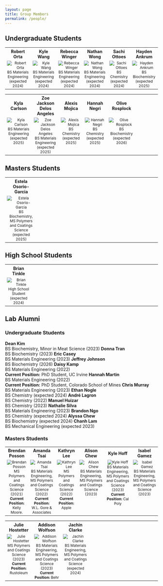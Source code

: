 ```yaml
---
layout: page
title: Group Members
permalink: /people/
---
```


## Undergraduate Students
<table>
  <tr style="font-size: 14px; text-align: center; font-weight: bold">
    <th width="12.5%">Robert Orta</th>
    <th width="12.5%">Kyle Wang</th>
    <th width="12.5%">Rebecca Winger</th>
    <th width="12.5%">Nathan Wong</th>
    <th width="12.5%">Sachi Ottoes</th>
    <th width="12.5%">Hayden Ankrum</th>
  </tr>
  <tr style="vertical-align:top; font-size: 12px; text-align: center"> 
    <td>
      <img src="https://images.pexels.com/photos/585759/pexels-photo-585759.jpeg" alt="Robert Orta" title="Robert Orta"><br>BS Materials Engineering (expected 2024)
    </td>
    <td>
      <img src="https://images.pexels.com/photos/585759/pexels-photo-585759.jpeg" alt="Kyle Wang" title="Kyle Wang"><br>BS Materials Engineering (expected 2024)
    </td>
    <td>
      <img src="https://images.pexels.com/photos/585759/pexels-photo-585759.jpeg" alt="Rebecca Winger" title="Rebecca Winger"><br>BS Materials Engineering (expected 2024)
    </td>
    <td>
      <img src="https://images.pexels.com/photos/585759/pexels-photo-585759.jpeg" alt="Nathan Wong" title="Nathan Wong"><br>BS Materials Engineering (expected 2024)
    </td>
    <td>
      <img src="https://images.pexels.com/photos/585759/pexels-photo-585759.jpeg" alt="Sachi Ottoes" title="Sachi Ottoes"><br>BS Chemistry (expected 2024)
    </td>
    <td>
      <img src="https://images.pexels.com/photos/585759/pexels-photo-585759.jpeg" alt="Hayden Ankrum" title="Hayden Ankrum"><br>BS Biochemistry (expected 2025)
    </td>
  </tr>
</table>

<table>
  <tr style="font-size: 14px; text-align: center; font-weight: bold">
    <th width="12.5%">Kyla Carlson</th>
    <th width="12.5%">Zoe Jackson Delos Angeles</th>
    <th width="12.5%">Alexis Mojica</th>
    <th width="12.5%">Hannah Negri</th>
    <th width="12.5%">Olive Rosplock</th>
    <th width="12.5%"></th>
  </tr>
  <tr style="vertical-align:top; font-size: 12px; text-align: center"> 
    <td>
      <img src="https://images.pexels.com/photos/585759/pexels-photo-585759.jpeg" alt="Kyla Carlson" title="Kyla Carlson"><br>BS Materials Engineering (expected 2025)
    </td>
    <td>
      <img src="https://images.pexels.com/photos/585759/pexels-photo-585759.jpeg" alt="Zoe Jackson Delos Angeles" title="Zoe Jackson Delos Angeles"><br>BS Materials Engineering (expected 2025)
    </td>
    <td>
      <img src="https://images.pexels.com/photos/585759/pexels-photo-585759.jpeg" alt="Alexis Mojica" title="Alexis Mojica"><br>BS Chemistry (expected 2025)
    </td>
    <td>
      <img src="https://images.pexels.com/photos/585759/pexels-photo-585759.jpeg" alt="Hannah Negri" title="Hannah Negri"><br>BS Chemistry (expected 2025)
    </td>
    <td>
      <img src="https://images.pexels.com/photos/585759/pexels-photo-585759.jpeg" alt="Olive Rosplock" title="Olive Rosplock"><br>BS Biochemistry (expected 2026)
    </td>
    <td>
    </td>
  </tr>
</table>

## Masters Students
<table>
  <tr style="font-size: 14px; text-align: center; font-weight: bold">
    <th width="12.5%">Estela Osorio-Garcia</th>
    <th width="12.5%"></th>
    <th width="12.5%"></th>
    <th width="12.5%"></th>
    <th width="12.5%"></th>
    <th width="12.5%"></th>
  </tr>
  <tr style="vertical-align:top; font-size: 12px; text-align: center"> 
    <td>
      <img src="https://images.pexels.com/photos/585759/pexels-photo-585759.jpeg" alt="Estela Osorio-Garcia" title="Estela Osorio-Garcia"><br>BS Biochemistry, MS Polymers and Coatings Science (expected 2025)
    </td>
    <td>
    </td>
    <td>
    </td>
    <td>
    </td>
    <td>
    </td>
    <td>
    </td>
  </tr>
</table>

## High School Students
<table>
  <tr style="font-size: 14px; text-align: center; font-weight: bold">
    <th width="12.5%">Brian Tinkle</th>
    <th width="12.5%"></th>
    <th width="12.5%"></th>
    <th width="12.5%"></th>
    <th width="12.5%"></th>
    <th width="12.5%"></th>
  </tr>
  <tr style="vertical-align:top; font-size: 12px; text-align: center"> 
    <td>
      <img src="https://images.pexels.com/photos/585759/pexels-photo-585759.jpeg" alt="Brian Tinkle" title="Brian Tinkle"><br>High School Student (expected 2024)
    </td>
    <td>
    </td>
    <td>
    </td>
    <td>
    </td>
    <td>
    </td>
    <td>
    </td>
  </tr>
</table>

## Lab Alumni
### Undergraduate Students
<b>Dean Kim</b><br>BS Biochemistry, Minor in Meat Science (2023)
<b>Donna Tran</b><br>BS Biochemistry (2023)
<b>Eric Casey</b><br>BS Materials Engineering (2023)
<b>Jeffrey Johnson</b><br>BS Biochemistry (2026)
<b>Daisy Kamp</b><br>BS Materials Engineering (2022)<br><b>Current Position:</b> PhD Student, UC Irvine
<b>Hannah Martin</b><br>BS Materials Engineering (2022)<br><b>Current Position:</b> PhD Student, Colorado School of Mines
<b>Chris Murray</b><br>BS Materials Engineering (2023)
<b>Ethan Nogle</b><br>BS Chemistry (expected 2024)
<b>André Lagron</b><br>BS Chemistry (2022)
<b>Manuel Huizar</b><br>BS Chemistry (2023)
<b>Nathalie Silva</b><br>BS Materials Engineering (2023)
<b>Brandon Ngo</b><br>BS Chemistry (expected 2024)
<b>Alyssa Chew</b><br>BS Biochemistry (expected 2024)
<b>Chanh Lam</b><br>BS Mechanical Engineering (expected 2023)

### Masters Students
<table>
  <tr style="font-size: 14px; text-align: center; font-weight: bold">
    <th width="12.5%">Brendan Posson</th>
    <th width="12.5%">Amanda Tsai</th>
    <th width="12.5%">Kathryn Lee</th>
    <th width="12.5%">Alison Chew</th>
    <th width="12.5%">Kyle Hoff</th>
    <th width="12.5%">Isabel Gamez</th>
  </tr>
  <tr style="vertical-align:top; font-size: 12px; text-align: center"> 
    <td>
      <img src="https://images.pexels.com/photos/585759/pexels-photo-585759.jpeg" alt="Brendan Posson" title="Brendan Posson"><br>MS Polymers and Coatings Science (2021)<br><b>Current Position:</b> Kelly Moore.    
    </td>
    <td>
      <img src="https://images.pexels.com/photos/585759/pexels-photo-585759.jpeg" alt="Amanda Tsai" title="Amanda Tsai"><br>BS Materials Engineering, MS Polymers and Coatings Science (2022)<br><b>Current Position:</b> W.L. Gore & Associates
    </td>
    <td>
      <img src="https://images.pexels.com/photos/585759/pexels-photo-585759.jpeg" alt="Kathryn Lee" title="Kathryn Lee"><br>MS Polymers and Coatings Science (2022)<br><b>Current Position:</b> Apple
    </td>
    <td>
      <img src="https://images.pexels.com/photos/585759/pexels-photo-585759.jpeg" alt="Alison Chew" title="Alison Chew"><br>BS Materials Engineering, MS Polymers and Coatings Science (2023)
    </td>
    <td>
      <img src="https://images.pexels.com/photos/585759/pexels-photo-585759.jpeg" alt="Kyle Hoff" title="Kyle Hoff"><br>BS Materials Engineering, MS Polymers and Coatings Science (2023)<br><b>Current Position:</b> Cal Poly
    </td>
    <td>
      <img src="https://images.pexels.com/photos/585759/pexels-photo-585759.jpeg" alt="Isabel Gamez" title="Isabel Gamez"><br>BS Materials Engineering, MS Polymers and Coatings Science (2023)
    </td>
  </tr>
</table>

<table>
  <tr style="font-size: 14px; text-align: center; font-weight: bold">
    <th width="12.5%">Julie Hostetter</th>
    <th width="12.5%">Addison Wolfson</th>
    <th width="12.5%">Jachin Clarke</th>
    <th width="12.5%"></th>
    <th width="12.5%"></th>
    <th width="12.5%"></th>
  </tr>
  <tr style="vertical-align:top; font-size: 12px; text-align: center"> 
    <td>
      <img src="https://images.pexels.com/photos/585759/pexels-photo-585759.jpeg" alt="Julie Hostetter" title="Julie Hostetter"><br>MS Polymers and Coatings Science (2023)<br><b>Current Position:</b> Rustoleum
    </td>
    <td>
      <img src="https://images.pexels.com/photos/585759/pexels-photo-585759.jpeg" alt="Addison Wolfson" title="Addison Wolfson"><br>BS Materials Engineering, MS Polymers and Coatings Science (2023)<br><b>Current Position:</b> Behr
    </td>
    <td>
      <img src="https://images.pexels.com/photos/585759/pexels-photo-585759.jpeg" alt="Jachin Clarke" title="Jachin Clarke"><br>BS Materials Engineering, MS Polymers and Coatings Science (expected 2024)
    </td>
    <td>
    </td>
    <td>
    </td>
    <td>
    </td>
  </tr>
</table>
